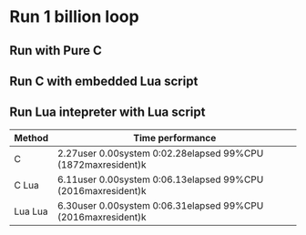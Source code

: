 # Run 1 billion loop

## Run with Pure C

## Run C with embedded Lua script

## Run Lua intepreter with Lua script

| Method  | Time performance                                             |
| ------- | ------------------------------------------------------------ |
| C       | 2.27user 0.00system 0:02.28elapsed 99%CPU (1872maxresident)k |
| C Lua   | 6.11user 0.00system 0:06.13elapsed 99%CPU (2016maxresident)k |
| Lua Lua | 6.30user 0.00system 0:06.31elapsed 99%CPU (2016maxresident)k |
